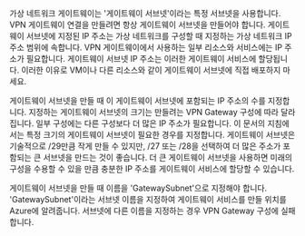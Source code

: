 가상 네트워크 게이트웨이는 '게이트웨이 서브넷'이라는 특정 서브넷을 사용합니다. VPN 게이트웨이 연결을 만들려면 항상 게이트웨이 서브넷을 만들어야 합니다. 게이트웨이 서브넷에 지정된 IP 주소는 가상 네트워크를 구성할 때 지정하는 가상 네트워크 IP 주소 범위에 속합니다. VPN 게이트웨이에서 사용하는 일부 리소스와 서비스에는 IP 주소가 필요합니다. 게이트웨이 서브넷 IP 주소는 이러한 게이트웨이 서비스에 할당됩니다. 이러한 이유로 VM이나 다른 리소스와 같이 게이트웨이 서브넷에 직접 배포하지 마세요.

게이트웨이 서브넷을 만들 때 이 게이트웨이 서브넷에 포함되는 IP 주소의 수를 지정합니다. 지정하는 게이트웨이 서브넷의 크기는 만들려는 VPN Gateway 구성에 따라 달라집니다. 일부 구성에는 다른 구성보다 더 많은 IP 주소가 필요합니다. 이 문서의 지침에서는 특정 크기의 게이트웨이 서브넷이 필요한 경우를 지정합니다. 게이트웨이 서브넷은 기술적으로 /29만큼 작게 만들 수 있지만, /27 또는 /28을 선택하여 더 많은 주소가 포함되는 큰 서브넷을 만드는 것이 좋습니다. 더 큰 게이트웨이 서브넷을 사용하면 미래의 구성을 수용할 수 있을 만큼 충분한 IP 주소를 게이트웨이 서비스에 할당할 수 있습니다.

게이트웨이 서브넷을 만들 때 이름을 'GatewaySubnet'으로 지정해야 합니다. 'GatewaySubnet'이라는 서브넷 이름을 지정하여 게이트웨이 서비스를 만들 위치를 Azure에 알려줍니다. 서브넷에 다른 이름을 지정하는 경우 VPN Gateway 구성에 실패합니다.
